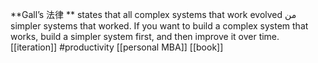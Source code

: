 **Gall’s  法律 ** states that all complex systems that work evolved من simpler systems that worked. If you want to build a complex system that works, build a simpler system first, and then improve it over time.
[[iteration]]
#productivity 
[[personal MBA]]
[[book]]